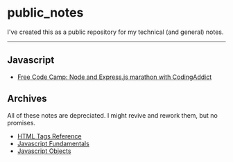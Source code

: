 # public_notes
I've created this as a public repository for my technical (and general) notes. 

---

## Javascript
- [Free Code Camp: Node and Express.js marathon with CodingAddict](/Javascript/fcc_node_codingaddict.md)

## Archives
All of these notes are depreciated. I might revive and rework them, but no promises.
- [HTML Tags Reference](/Archives/html_tags_reference.md)
- [Javascript Fundamentals](/Archives/javascript_fundamentals.md)
- [Javascript Objects](/Archives/javascript_objects.md)